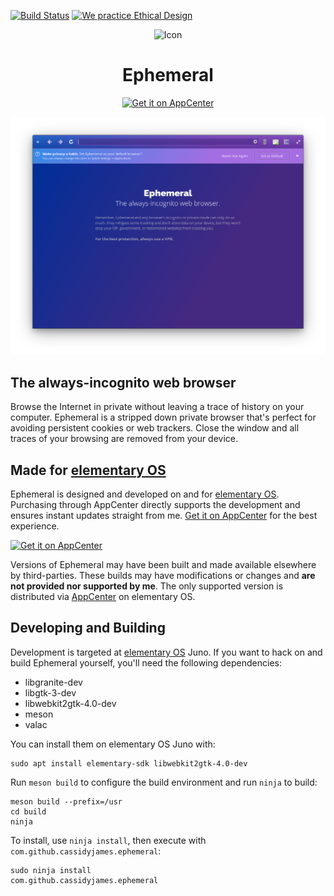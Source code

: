 [![Build Status](https://travis-ci.com/cassidyjames/ephemeral.svg?branch=master)](https://travis-ci.com/cassidyjames/ephemeral) [![We practice Ethical Design](https://img.shields.io/badge/Ethical_Design-_▲_❤_-blue.svg)](https://ind.ie/ethical-design)

<p align="center">
  <img src="data/icons/128.svg" alt="Icon" />
</p>
<h1 align="center">Ephemeral</h1>
<p align="center">
  <a href="https://appcenter.elementary.io/com.github.cassidyjames.ephemeral"><img src="https://appcenter.elementary.io/badge.svg" alt="Get it on AppCenter" /></a>
</p>

![Screenshot](data/screenshot.png)

## The always-incognito web browser

Browse the Internet in private without leaving a trace of history on your computer. Ephemeral is a stripped down private browser that's perfect for avoiding persistent cookies or web trackers. Close the window and all traces of your browsing are removed from your device.

## Made for [elementary OS]

Ephemeral is designed and developed on and for [elementary OS]. Purchasing through AppCenter directly supports the development and ensures instant updates straight from me. [Get it on AppCenter][AppCenter] for the best experience.

[![Get it on AppCenter](https://appcenter.elementary.io/badge.svg)][AppCenter]

Versions of Ephemeral may have been built and made available elsewhere by third-parties. These builds may have modifications or changes and **are not provided nor supported by me**. The only supported version is distributed via [AppCenter] on elementary OS.

## Developing and Building

Development is targeted at [elementary OS] Juno. If you want to hack on and build Ephemeral yourself, you'll need the following dependencies:

* libgranite-dev
* libgtk-3-dev
* libwebkit2gtk-4.0-dev
* meson
* valac

You can install them on elementary OS Juno with:

```shell
sudo apt install elementary-sdk libwebkit2gtk-4.0-dev
```

Run `meson build` to configure the build environment and run `ninja` to build:

```shell
meson build --prefix=/usr
cd build
ninja
```

To install, use `ninja install`, then execute with `com.github.cassidyjames.ephemeral`:

```shell
sudo ninja install
com.github.cassidyjames.ephemeral
```

[elementary OS]: https://elementary.io
[AppCenter]: https://appcenter.elementary.io/com.github.cassidyjames.ephemeral

